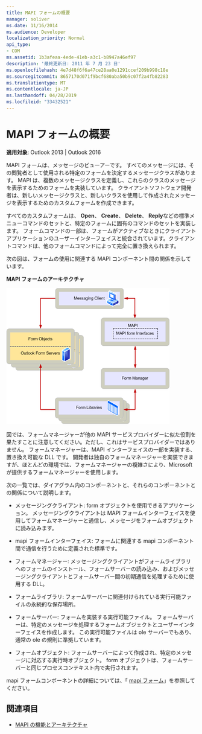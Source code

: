 ```yaml
---
title: MAPI フォームの概要
manager: soliver
ms.date: 11/16/2014
ms.audience: Developer
localization_priority: Normal
api_type:
- COM
ms.assetid: 1b3afeaa-4ede-41eb-a3c1-b8947a46ef97
description: '最終更新日: 2011 年 7 月 23 日'
ms.openlocfilehash: 4e7d48f6f6a47ce28aa0e1291ccef209b998c18e
ms.sourcegitcommit: 8657170d071f9bcf680aba50b9c07f2a4fb82283
ms.translationtype: MT
ms.contentlocale: ja-JP
ms.lasthandoff: 04/28/2019
ms.locfileid: "33432521"
---
```

# <a name="mapi-forms-overview"></a>MAPI フォームの概要
  
**適用対象**: Outlook 2013 | Outlook 2016 
  
MAPI フォームは、メッセージのビューアーです。 すべてのメッセージには、その閲覧者として使用される特定のフォームを決定するメッセージクラスがあります。 MAPI は、複数のメッセージクラスを定義し、これらのクラスのメッセージを表示するためのフォームを実装しています。 クライアントソフトウェア開発者は、新しいメッセージクラスと、新しいクラスを使用して作成されたメッセージを表示するためのカスタムフォームを作成できます。
  
すべてのカスタムフォームは、 **Open**、 **Create**、 **Delete**、 **Reply**などの標準メニューコマンドのセットと、特定のフォームに固有のコマンドのセットを実装します。 フォームコマンドの一部は、フォームがアクティブなときにクライアントアプリケーションのユーザーインターフェイスと統合されています。クライアントコマンドは、他のフォームコマンドによって完全に置き換えられます。 
  
次の図は、フォームの使用に関連する MAPI コンポーネント間の関係を示しています。 
  
**MAPI フォームのアーキテクチャ**
  
![MAPI フォームのアーキテクチャ](media/forms01.gif "MAPI フォームのアーキテクチャ")
  
図では、フォームマネージャーが他の MAPI サービスプロバイダーに似た役割を果たすことに注意してください。ただし、これはサービスプロバイダーではありません。 フォームマネージャーは、MAPI インターフェイスの一部を実装する、置き換え可能な DLL です。 開発者は独自のフォームマネージャーを実装できますが、ほとんどの環境では、フォームマネージャーの複雑さにより、Microsoft が提供するフォームマネージャーを使用します。
  
次の一覧では、ダイアグラム内のコンポーネントと、それらのコンポーネントとの関係について説明します。
  
- メッセージングクライアント: form オブジェクトを使用できるアプリケーション。 メッセージングクライアントは MAPI フォームインターフェイスを使用してフォームマネージャーと通信し、メッセージをフォームオブジェクトに読み込みます。
    
- mapi フォームインターフェイス: フォームに関連する mapi コンポーネント間で通信を行うために定義された標準です。
    
- フォームマネージャー: メッセージングクライアントがフォームライブラリへのフォームのインストール、フォームサーバーの読み込み、およびメッセージングクライアントとフォームサーバー間の初期通信を処理するために使用する DLL。
    
- フォームライブラリ: フォームサーバーに関連付けられている実行可能ファイルの永続的な保存場所。
    
- フォームサーバー: フォームを実装する実行可能ファイル。 フォームサーバーは、特定のメッセージを処理するフォームオブジェクトとユーザーインターフェイスを作成します。 この実行可能ファイルは ole サーバーでもあり、通常の ole の規則に準拠しています。
    
- フォームオブジェクト: フォームサーバーによって作成され、特定のメッセージに対応する実行時オブジェクト。 form オブジェクトは、フォームサーバーと同じプロセスコンテキスト内で実行されます。
    
mapi フォームコンポーネントの詳細については、「 [mapi フォーム](mapi-forms.md)」を参照してください。
  
## <a name="see-also"></a>関連項目

- [MAPI の機能とアーキテクチャ](mapi-features-and-architecture.md)

